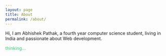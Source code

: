 ```yaml
---
layout: page
title: About
permalink: /about/
---
```

Hi, I am Abhishek Pathak, a fourth year computer science student, living in India and passionate about Web development.

<span style="color: #2ecc71">thinking...</span>

